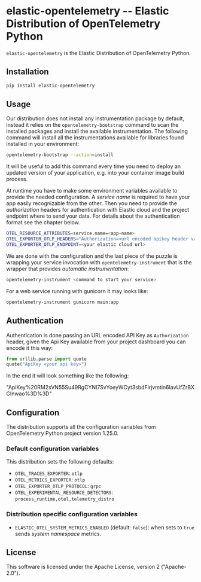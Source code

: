 # elastic-opentelemetry -- Elastic Distribution of OpenTelemetry Python

`elastic-opentelemetry` is the Elastic Distribution of OpenTelemetry Python.

## Installation

```bash
pip install elastic-opentelemetry
```

## Usage

Our distribution does not install any instrumentation package by default, instead it relies on the
`opentelemetry-bootstrap` command to scan the installed packages and install the available instrumentation.
The following command will install all the instrumentations available for libraries found installed
in your environment:

```bash
opentelemetry-bootstrap --action=install
```

It will be useful to add this command every time you need to deploy an updated version of your application,
e.g. into your container image build process.

At runtime you have to make some environment variables available to provide the needed configuration.
A *service name* is required to have your app easily recognizable from the other. Then you need to provide
the *authorization* headers for authentication with Elastic cloud and the project endpoint where to send your data.
For details about the authentication format see the chapter below.

```bash
OTEL_RESOURCE_ATTRIBUTES=service.name=<app-name>
OTEL_EXPORTER_OTLP_HEADERS="Authorization=<url encoded apikey header value>"
OTEL_EXPORTER_OTLP_ENDPOINT=<your elastic cloud url>
```

We are done with the configuration and the last piece of the puzzle is wrapping your service invocation with
`opentelemetry-instrument` that is the wrapper that provides *automatic instrumentation*:

```bash
opentelemetry-instrument <command to start your service>
```

For a web service running with gunicorn it may looks like:

```bash
opentelemetry-instrument gunicorn main:app
```

## Authentication

Authentication is done passing an URL encoded API Key as `Authorization` header, given the Api Key available
from your project dashboard you can encode it this way:

```python
from urllib.parse import quote
quote("ApiKey <your api key>")
```

In the end it will look something like the following:

"ApiKey%20RM2sVN55Su49RgCYNI7SvYoeyWCyt3sbdFirjvmtin6IavUfZrBXCInwao%3D%3D"

## Configuration

The distribution supports all the configuration variables from OpenTelemetry Python project version 1.25.0.

### Default configuration variables

This distribution sets the following defaults:

- `OTEL_TRACES_EXPORTER`: `otlp`
- `OTEL_METRICS_EXPORTER`: `otlp`
- `OTEL_EXPORTER_OTLP_PROTOCOL`: `grpc`
- `OTEL_EXPERIMENTAL_RESOURCE_DETECTORS`: `process_runtime,otel,telemetry_distro`

### Distribution specific configuration variables

- `ELASTIC_OTEL_SYSTEM_METRICS_ENABLED` (default: `false`): when sets to `true` sends *system namespace* metrics.

## License

This software is licensed under the Apache License, version 2 ("Apache-2.0").
